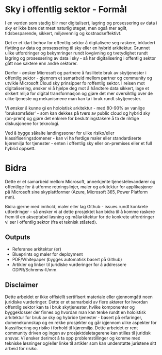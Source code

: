 
# Sky i offentlig sektor - Formål
I en verden som stadig blir mer digitalisert, lagring og prosessering av data i sky er ikke bare det mest naturlig steget, men også mer agilt, tidsbesparende, sikkert, miljøvennlig og kostnadseffektivt. 

Det er et klart behov for offentlig sektor å digitalisere seg raskere, inkludert flytting av data og prosessering til sky eller en hybrid arkitektur. Grunnet ulike utfordringer og bekymringer rundt lovgivning og tvetydighet rundt lagring og prosessering av data i sky - så har digitalisering i offentlig sektor gått noe saktere enn andre sektorer.

Derfor - ønsker Microsoft og partnere å fasilitete bruk av skytjenester i offentlig sektor - gjennom et samarbeid mellom partner og community og utvikle Microsoft Cloud sky prinsipper fo roffentlig sektor. I reisen mot digitalisering, ønsker vi å hjelpe deg mot å håndtere data sikkert, lage et sikkert miljø for digital transformasjon og gjøre det mer oversiktlig over de ulike tjeneste og mekanismene man kan ta i bruk rundt skytjenester. 

Vi ønsker å kunne gi en holoistisk arkitektur - med 80-90% av vanlige 'bruksområder' - som kan dekkes på tvers av public cloud og hybrid sky (on-prem) og gjøre det enklere for beslutningstakere å ta de riktige diskusjonene for teknologi. 

Ved å bygge såkalte landingssoner for ulike risiko/eller klassifiseringsdomener - kan vi ha ferdige maler eller standardiserte kjøremiljø for tjenester - enten i offentlig sky eller on-premises eller et full hybrid oppsett.

# Bidra
Dette er et samarbeid mellom Microsoft, annerkjente tjenestelevandører og offentlige for å utforme retningslinjer, maler og arkitektur for applikasjoner på Microsoft sine skyplattformer (Azure, Microsoft 365, Power Platform mm).

Bidra gjerne med innhold, maler eller lag Github - issues rundt konkrete utfordringer - så ønsker vi at dette prosjektet kan bidra til å komme raskere frem til en akseptabel løsning og målarkitektur for de konkrete utfordringer vi ser i offentlig sektor (fra et teknisk ståsted).

## Outputs
 - Referanse arkitektur (er)
 - Blueprints og maler for deployment
 - PDF/Whitepaper (bygges automatisk basert på Github)
 - Artikler og linker til juridiske vurderinger for å addressere GDPR/Schrems-II/mm. 
 
## Disclaimer
Dette arbeidet er ikke offisiellt sertifisert materiale eller gjennomgått noen juridiske vurderinger. Dette er et samarbeid av flere aktører for hvordan offentlig sektor kan ta i bruk skytjenester, hvilke komponenter og byggeklosser der finnes og hvordan man kan tenke rundt en holoistisk arkitektur for bruk av sky og hybride tjenester - basert på erfaringer, domenekunnskap og en rekke prosjekter og går igjennom ulike aspekter for klassifisering og risiko i forhold til kjøremiljø. Dette arbeidet er rent community driven og ingen av prosjektdeletagerene kan stilles til juridisk ansvar. Vi ønsker derimot å ta opp problemstillinger og komme med tekniske løsninger og/eller linke til artikler som kan understøtte juristene sitt arbeid for risiko.

